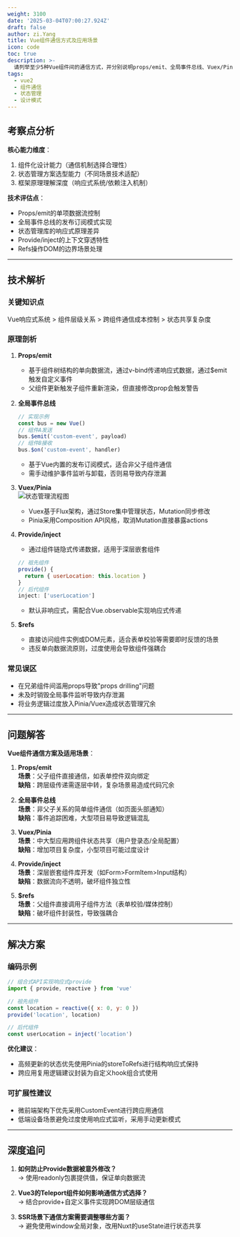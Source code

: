 ```yaml
---
weight: 3100
date: '2025-03-04T07:00:27.924Z'
draft: false
author: zi.Yang
title: Vue组件通信方式及应用场景
icon: code
toc: true
description: >-
  请列举至少5种Vue组件间的通信方式，并分别说明props/emit、全局事件总线、Vuex/Pinia状态管理、provide/inject以及$refs等方案的最佳适用场景及潜在缺陷。
tags:
  - vue2
  - 组件通信
  - 状态管理
  - 设计模式
---
```




## 考察点分析

**核心能力维度**：  

1. 组件化设计能力（通信机制选择合理性）  
2. 状态管理方案选型能力（不同场景技术适配）  
3. 框架原理理解深度（响应式系统/依赖注入机制）  

**技术评估点**：  

- Props/emit的单项数据流控制  
- 全局事件总线的发布订阅模式实现  
- 状态管理库的响应式原理差异  
- Provide/inject的上下文穿透特性  
- Refs操作DOM的边界场景处理  

---

## 技术解析

### 关键知识点  

Vue响应式系统 > 组件层级关系 > 跨组件通信成本控制 > 状态共享复杂度

### 原理剖析  

1. **Props/emit**  
   - 基于组件树结构的单向数据流，通过v-bind传递响应式数据，通过$emit触发自定义事件  
   - 父组件更新触发子组件重新渲染，但直接修改prop会触发警告  

2. **全局事件总线**  

   ```javascript
   // 实现示例
   const bus = new Vue()
   // 组件A发送
   bus.$emit('custom-event', payload)
   // 组件B接收
   bus.$on('custom-event', handler)
   ```

   - 基于Vue内置的发布订阅模式，适合非父子组件通信  
   - 需手动维护事件监听与卸载，否则易导致内存泄漏  

3. **Vuex/Pinia**  
   ![状态管理流程图](https://example.com/state-management.png)  
   - Vuex基于Flux架构，通过Store集中管理状态，Mutation同步修改  
   - Pinia采用Composition API风格，取消Mutation直接暴露actions  

4. **Provide/inject**  
   - 通过组件链隐式传递数据，适用于深层嵌套组件  

   ```javascript
   // 祖先组件
   provide() {
     return { userLocation: this.location }
   }
   // 后代组件
   inject: ['userLocation']
   ```

   - 默认非响应式，需配合Vue.observable实现响应式传递  

5. **$refs**  
   - 直接访问组件实例或DOM元素，适合表单校验等需要即时反馈的场景  
   - 违反单向数据流原则，过度使用会导致组件强耦合  

### 常见误区  

- 在兄弟组件间滥用props导致"props drilling"问题  
- 未及时销毁全局事件监听导致内存泄漏  
- 将业务逻辑过度放入Pinia/Vuex造成状态管理冗余  

---

## 问题解答

**Vue组件通信方案及适用场景**：  

1. **Props/emit**  
   **场景**：父子组件直接通信，如表单控件双向绑定  
   **缺陷**：跨层级传递需逐层中转，复杂场景易造成代码冗余  

2. **全局事件总线**  
   **场景**：非父子关系的简单组件通信（如页面头部通知）  
   **缺陷**：事件追踪困难，大型项目易导致逻辑混乱  

3. **Vuex/Pinia**  
   **场景**：中大型应用跨组件状态共享（用户登录态/全局配置）  
   **缺陷**：增加项目复杂度，小型项目可能过度设计  

4. **Provide/inject**  
   **场景**：深层嵌套组件库开发（如Form>FormItem>Input结构）  
   **缺陷**：数据流向不透明，破坏组件独立性  

5. **$refs**  
   **场景**：父组件直接调用子组件方法（表单校验/媒体控制）  
   **缺陷**：破坏组件封装性，导致强耦合  

---

## 解决方案

### 编码示例  

```javascript
// 组合式API实现响应式provide
import { provide, reactive } from 'vue'

// 祖先组件
const location = reactive({ x: 0, y: 0 })
provide('location', location)

// 后代组件
const userLocation = inject('location')
```

**优化建议**：  

- 高频更新的状态优先使用Pinia的storeToRefs进行结构响应式保持  
- 跨应用复用逻辑建议封装为自定义hook组合式使用  

### 可扩展性建议  

- 微前端架构下优先采用CustomEvent进行跨应用通信  
- 低端设备场景避免过度使用响应式监听，采用手动更新模式  

---

## 深度追问  

1. **如何防止Provide数据被意外修改？**  
   → 使用readonly包裹提供值，保证单向数据流  

2. **Vue3的Teleport组件如何影响通信方式选择？**  
   → 结合provide+自定义事件实现跨DOM层级通信  

3. **SSR场景下通信方案需要调整哪些方面？**  
   → 避免使用window全局对象，改用Nuxt的useState进行状态共享
